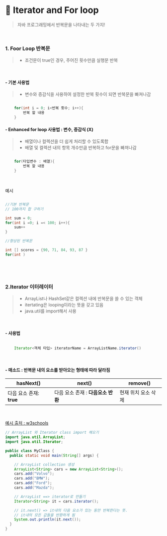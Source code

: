 # 📀 Iterator and For loop

> 자바 프로그래밍에서 반복문을 나타내는 두 가지!

<br >

### 1. Foor Loop 반복문

> - 조건문이 true인 경우, 주어진 횟수만큼 실행문 반복

<br>

#### - 기본 사용법

> - 변수와 증감식을 사용하여 설정한 반복 횟수이 되면 반복문을 빠져나감

```java

    for(int i = 0; i<반복 횟수; i++){
        반복 할 내용
    }
```

#### - Enhanced for loop 사용법 : 변수, 증감식 (X)

> - 배열이나 컬렉션을 더 쉽게 처리할 수 있도록함
> - 배열 및 컬렉션 내의 항목 개수만큼 반복하고 for문을 빠져나감

```java

    for(타입변수 : 배열){
        반복 할 내용
    }
```

<br>

예시

```java

//기본 반복문
// 100까지 합 구하기

int sum = 0;
for(int i =0; i =< 100; i++){
    sum++
}

//향상된 반복문

int [] scores = {90, 71, 84, 93, 87 }
for(int )




```

<br>

### 2.Iterator 이터레이터

> - ArrayList나 HashSet같은 컬렉션 내에 반복문을 쓸 수 있는 객체
> - itertating은 looping이라는 뜻을 갖고 있음
> - java.util를 import해서 사용

<br>

#### - 사용법

```java

    Iterator<객체 타입> iteratorName = ArrayListName.iterator()
```

<br>

#### - 매소드 : 반복문 내의 요소를 받아오는 형태에 따라 달라짐

| hasNext()                | next()                             | remove()            |
| ------------------------ | ---------------------------------- | ------------------- |
| 다음 요소 존재: **true** | 다음 요소 존재 : **다음요소 반환** | 현재 위치 요소 삭제 |

<br >

[예시 출처 : w3schools ](https://www.w3schools.com/java/java_iterator.asp)

```java
// ArrayList 와 Iterator class import 해오기
import java.util.ArrayList;
import java.util.Iterator;

public class MyClass {
  public static void main(String[] args) {

    // ArrayList collection 생성
    ArrayList<String> cars = new ArrayList<String>();
    cars.add("Volvo");
    cars.add("BMW");
    cars.add("Ford");
    cars.add("Mazda");

    // ArrayList ==> iterator로 만들기
    Iterator<String> it = cars.iterator();

    // it.next() => it내의 다음 요소가 있는 동안 반복한다는 뜻.
    // it내의 모든 값들을 반환하게 됨
    System.out.println(it.next());
  }
}
```
